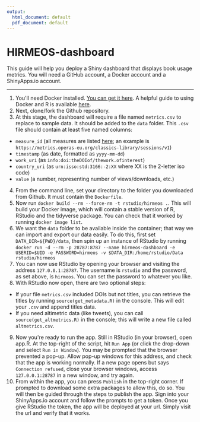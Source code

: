 ```yaml
---
output:
  html_document: default
  pdf_document: default
---
```

# HIRMEOS-dashboard

This guide will help you deploy a Shiny dashboard that displays book usage metrics. You will need a GitHub account, a Docker account and a ShinyApps.io account.

---

1. You'll need Docker installed. [You can get it here](https://docs.docker.com/install/). A helpful guide to using Docker and R is available [here](https://www.symbolix.com.au/blog-main/r-docker-hello).
2. Next, clone/fork the Github repository.
3. At this stage, the dashboard will require a file named `metrics.csv` to replace to sample data. It should be added to the `data` folder. This `.csv` file should contain at least five named columns:
  * `measure_id` (all measures are listed [here](https://metrics.operas-eu.org/measures); an example is `https://metrics.operas-eu.org/classics-library/sessions/v1`)
  * `timestamp` (as date, formatted as `yyyy-mm-dd`)
  * `work_uri` (as `info:doi:theDOIof/thework.ofinterest`)
  * `country_uri` (as `urn:isso:std:3166:-2:XX` where XX is the 2-letter iso code)
  * `value` (a number, representing number of views/downloads, etc.)
4. From the command line, set your directory to the folder you downloaded from Github. It must contain the `Dockerfile`.
5. Now run `docker build --rm --force-rm -t rstudio/hirmeos .`. This will build your Docker image, which will contain a stable version of R, RStudio and the tidyverse package. You can check that it worked by running `docker image list`.
6. We want the `data` folder to be available inside the container; that way we can import and export our data easily. To do this, first set `DATA_DIR=${PWD}/data`, then spin up an instance of RStudio by running `docker run -d --rm -p 28787:8787 --name hirmeos-dashboard -e USERID=$UID -e PASSWORD=hirmeos -v $DATA_DIR:/home/rstudio/Data rstudio/hirmeos`
7. You can now use RStudio by opening your browser and visiting the address `127.0.0.1:28787`. The username is `rstudio` and the password, as set above, is `hirmeos`. You can set the password to whatever you like.
8. With RStudio now open, there are two optional steps:
 * If your file `metrics.csv` included DOIs but not titles, you can retrieve the titles by running `source(get_metadata.R)` in the console. This will edit your `.csv` and append titles data.
 * If you need altimetric data (like tweets), you can call `source(get_altmetrics.R)` in the console; this will write a new file called `altmetrics.csv`.
 9. Now you're ready to run the app. Still in RStudio (in your browser), open app.R. At the top-right of the script, hit `Run App` (or click the drop-down and select `Run in Window`). You may be prompted that the browser prevented a pop-up. Allow pop-up windows for this address, and check that the app is working normally. If a new page opens but says `Connection refused`, close your browser windows, access `127.0.0.1:28787` in a new window, and try again.
 10. From within the app, you can press `Publish` in the top-right corner. If prompted to download some extra packages to allow this, do so. You will then be guided through the steps to publish the app. Sign into your ShinyApps.io account and follow the prompts to get a token. Once you give RStudio the token, the app will be deployed at your url. Simply visit the url and verify that it works. 

